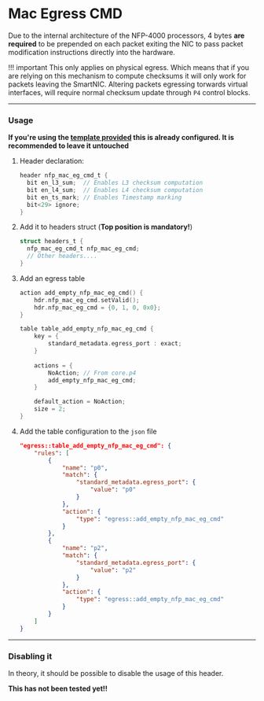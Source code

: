 # Mac Egress CMD

Due to the internal architecture of the NFP-4000 processors, 4 bytes **are required** to be prepended on each packet exiting the NIC to pass packet modification instructions directly into the hardware. 

!!! important
    This only applies on physical egress. Which means that if you are relying on this mechanism to compute checksums it will only work for packets leaving the SmartNIC. Altering packets egressing torwards virtual interfaces, will require normal checksum update through `P4` control blocks.

---

### Usage
**If you're using the [template provided](https://github.com/RuiCunhaM/Template-Netronome-P4) this is already configured. It is recommended to leave it untouched**

1. Header declaration:
    
    ```c
    header nfp_mac_eg_cmd_t {
      bit en_l3_sum;  // Enables L3 checksum computation
      bit en_l4_sum;  // Enables L4 checksum computation
      bit en_ts_mark; // Enables Timestamp marking
      bit<29> ignore;
    }
    ```

2. Add it to headers struct (**Top position is mandatory!**)

    ```c
    struct headers_t {
      nfp_mac_eg_cmd_t nfp_mac_eg_cmd;
      // Other headers....
    }
    ```
3. Add an egress table

    ```c
    action add_empty_nfp_mac_eg_cmd() {
        hdr.nfp_mac_eg_cmd.setValid();
        hdr.nfp_mac_eg_cmd = {0, 1, 0, 0x0};
    }

    table table_add_empty_nfp_mac_eg_cmd {
        key = { 
            standard_metadata.egress_port : exact; 
        }
        
        actions = { 
            NoAction; // From core.p4
            add_empty_nfp_mac_eg_cmd;
        }

        default_action = NoAction;
        size = 2;
    }
    ```

4. Add the table configuration to the `json` file

    ```json
    "egress::table_add_empty_nfp_mac_eg_cmd": {
        "rules": [
            {
                "name": "p0",
                "match": {
                    "standard_metadata.egress_port": {
                        "value": "p0"
                    }
                },
                "action": {
                    "type": "egress::add_empty_nfp_mac_eg_cmd"
                }
            },
            {
                "name": "p2",
                "match": {
                    "standard_metadata.egress_port": {
                        "value": "p2"
                    }
                },
                "action": {
                    "type": "egress::add_empty_nfp_mac_eg_cmd"
                }
            }
        ]
    }
    ```

---

### Disabling it
In theory, it should be possible to disable the usage of this header. 

**This has not been tested yet!!**
